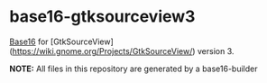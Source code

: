 # base16-gtksourceview3

[Base16](https://github.com/chriskempson/base16) for [GtkSourceView]
(https://wiki.gnome.org/Projects/GtkSourceView/) version 3.

**NOTE:** All files in this repository are generated by a base16-builder 
